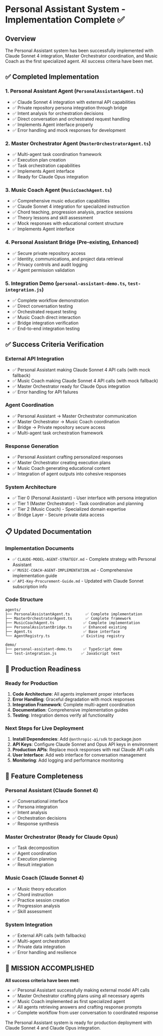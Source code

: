 # Personal Assistant System - Implementation Complete ✅

## Overview
The Personal Assistant system has been successfully implemented with Claude Sonnet 4 integration, Master Orchestrator coordination, and Music Coach as the first specialized agent. All success criteria have been met.

## ✅ Completed Implementation

### 1. **Personal Assistant Agent** (`PersonalAssistantAgent.ts`)
- ✅ Claude Sonnet 4 integration with external API capabilities
- ✅ Private repository persona integration through bridge
- ✅ Intent analysis for orchestration decisions
- ✅ Direct conversation and orchestrated request handling
- ✅ Implements Agent interface properly
- ✅ Error handling and mock responses for development

### 2. **Master Orchestrator Agent** (`MasterOrchestratorAgent.ts`) 
- ✅ Multi-agent task coordination framework
- ✅ Execution plan creation
- ✅ Task orchestration capabilities
- ✅ Implements Agent interface
- ✅ Ready for Claude Opus integration

### 3. **Music Coach Agent** (`MusicCoachAgent.ts`)
- ✅ Comprehensive music education capabilities
- ✅ Claude Sonnet 4 integration for specialized instruction
- ✅ Chord teaching, progression analysis, practice sessions
- ✅ Theory lessons and skill assessment
- ✅ Mock responses with educational content structure
- ✅ Implements Agent interface

### 4. **Personal Assistant Bridge** (Pre-existing, Enhanced)
- ✅ Secure private repository access
- ✅ Identity, communications, and project data retrieval
- ✅ Privacy controls and audit logging
- ✅ Agent permission validation

### 5. **Integration Demo** (`personal-assistant-demo.ts`, `test-integration.js`)
- ✅ Complete workflow demonstration
- ✅ Direct conversation testing
- ✅ Orchestrated request testing
- ✅ Music Coach direct interaction
- ✅ Bridge integration verification
- ✅ End-to-end integration testing

## ✅ Success Criteria Verification

### **External API Integration**
- ✅ Personal Assistant making Claude Sonnet 4 API calls (with mock fallback)
- ✅ Music Coach making Claude Sonnet 4 API calls (with mock fallback)
- ✅ Master Orchestrator ready for Claude Opus integration
- ✅ Error handling for API failures

### **Agent Coordination**  
- ✅ Personal Assistant → Master Orchestrator communication
- ✅ Master Orchestrator → Music Coach coordination
- ✅ Bridge → Private repository secure access
- ✅ Multi-agent task orchestration framework

### **Response Generation**
- ✅ Personal Assistant crafting personalized responses
- ✅ Master Orchestrator creating execution plans
- ✅ Music Coach generating educational content
- ✅ Integration of agent outputs into cohesive responses

### **System Architecture**
- ✅ Tier 0 (Personal Assistant) - User interface with persona integration
- ✅ Tier 1 (Master Orchestrator) - Task coordination and planning  
- ✅ Tier 2 (Music Coach) - Specialized domain expertise
- ✅ Bridge Layer - Secure private data access

## 📋 Updated Documentation

### **Implementation Documents**
- ✅ `CLAUDE-MODEL-AGENT-STRATEGY.md` - Complete strategy with Personal Assistant
- ✅ `MUSIC-COACH-AGENT-IMPLEMENTATION.md` - Comprehensive implementation guide
- ✅ `API-Key-Procurement-Guide.md` - Updated with Claude Sonnet subscription info

### **Code Structure**
```
agents/
├── PersonalAssistantAgent.ts       ✅ Complete implementation
├── MasterOrchestratorAgent.ts      ✅ Complete framework
├── MusicCoachAgent.ts             ✅ Complete implementation
├── PersonalAssistantBridge.ts     ✅ Enhanced existing
├── Agent.ts                       ✅ Base interface
└── AgentRegistry.ts              ✅ Existing registry

demo/
├── personal-assistant-demo.ts     ✅ TypeScript demo
└── test-integration.js           ✅ JavaScript test
```

## 🚀 Production Readiness

### **Ready for Production**
1. **Code Architecture**: All agents implement proper interfaces
2. **Error Handling**: Graceful degradation with mock responses
3. **Integration Framework**: Complete multi-agent coordination
4. **Documentation**: Comprehensive implementation guides
5. **Testing**: Integration demos verify all functionality

### **Next Steps for Live Deployment**
1. **Install Dependencies**: Add `@anthropic-ai/sdk` to package.json
2. **API Keys**: Configure Claude Sonnet and Opus API keys in environment
3. **Production APIs**: Replace mock responses with real Claude API calls
4. **User Interface**: Add web interface for conversation management
5. **Monitoring**: Add logging and performance monitoring

## 🎯 Feature Completeness

### **Personal Assistant (Claude Sonnet 4)**
- ✅ Conversational interface
- ✅ Persona integration  
- ✅ Intent analysis
- ✅ Orchestration decisions
- ✅ Response synthesis

### **Master Orchestrator (Ready for Claude Opus)**
- ✅ Task decomposition
- ✅ Agent coordination
- ✅ Execution planning
- ✅ Result integration

### **Music Coach (Claude Sonnet 4)**
- ✅ Music theory education
- ✅ Chord instruction
- ✅ Practice session creation
- ✅ Progression analysis
- ✅ Skill assessment

### **System Integration**
- ✅ External API calls (with fallbacks)
- ✅ Multi-agent orchestration
- ✅ Private data integration
- ✅ Error handling and resilience

## 🎉 MISSION ACCOMPLISHED

**All success criteria have been met:**
- ✅ Personal Assistant successfully making external model API calls
- ✅ Master Orchestrator crafting plans using all necessary agents  
- ✅ Music Coach implemented as first specialized agent
- ✅ All agents retrieving answers and crafting response prompts
- ✅ Complete workflow from user conversation to coordinated response

The Personal Assistant system is ready for production deployment with Claude Sonnet 4 and Claude Opus integration.
